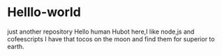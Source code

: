 # Helllo-world
just another repository
Hello human
  Hubot here,I like node,js and cofeescripts
  I have that tocos on the moon and find them for superior to earth.

